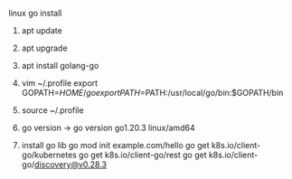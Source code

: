 linux go install

1. apt update
2. apt upgrade
3. apt install golang-go

4. vim ~/.profile
export GOPATH=$HOME/go
export PATH=$PATH:/usr/local/go/bin:$GOPATH/bin

5. source ~/.profile
6. go version
-> go version go1.20.3 linux/amd64

7. install go lib
go mod init example.com/hello
go get k8s.io/client-go/kubernetes
go get k8s.io/client-go/rest
go get k8s.io/client-go/discovery@v0.28.3

